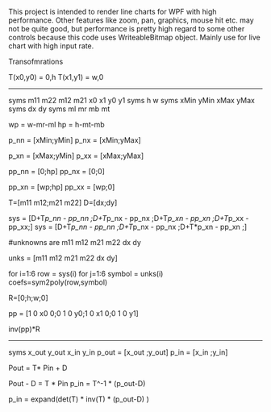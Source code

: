 This project is intended to render line charts for WPF with high performance.
Other features like zoom, pan, graphics, mouse hit etc. may not be quite good, but performance is pretty high regard to some other controls because this code uses WriteableBitmap object.
Mainly use for live chart with high input rate.


Transofmrations

T(x0,y0) = 0,h
T(x1,y1) = w,0

-----------------------------------------------------


syms m11 m22  m12 m21 x0 x1 y0 y1 
syms h w
syms xMin yMin xMax yMax
syms dx dy
syms ml mr mb mt

wp = w-mr-ml
hp = h-mt-mb

p_nn = [xMin;yMin]
p_nx = [xMin;yMax]

p_xn = [xMax;yMin]
p_xx = [xMax;yMax]


pp_nn = [0;hp]
pp_nx = [0;0]

pp_xn = [wp;hp]
pp_xx = [wp;0]


T=[m11 m12;m21 m22]
D=[dx;dy]


sys = [D+T*p_nn - pp_nn ;D+T*p_nx - pp_nx ;D+T*p_xn - pp_xn ;D+T*p_xx - pp_xx;]
sys = [D+T*p_nn - pp_nn ;D+T*p_nx - pp_nx ;D+T*p_xn - pp_xn ;]

#unknowns are m11 m12 m21 m22 dx dy

unks = [m11 m12 m21 m22 dx dy]

for i=1:6
  row = sys(i)
  for j=1:6
     symbol = unks(i)
     coefs=sym2poly(row,symbol)
     
     

R=[0;h;w;0]

pp = [1 0 x0 0;0 1 0 y0;1 0 x1 0;0 1 0 y1]

inv(pp)*R

---
syms x_out y_out x_in y_in
p_out = [x_out ;y_out]
p_in = [x_in ;y_in]

Pout = T* Pin + D

Pout - D = T * Pin
p_in = T^-1 * (p_out-D)

p_in = expand(det(T) * inv(T) * (p_out-D) )